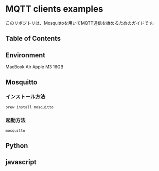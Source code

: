 # MQTT clients examples
このリポジトリは、Mosquittoを用いてMQTT通信を始めるためのガイドです。

## Table of Contents

## Environment
MacBook Air
Apple M3
16GB

## Mosquitto
### インストール方法
```
brew install mosquitto
```

### 起動方法
```
mosquitto
```

## Python

## javascript